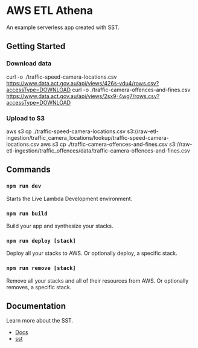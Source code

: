 # AWS ETL Athena

An example serverless app created with SST.

## Getting Started

### Download data

curl -o ./traffic-speed-camera-locations.csv https://www.data.act.gov.au/api/views/426s-vdu4/rows.csv?accessType=DOWNLOAD
curl -o ./traffic-camera-offences-and-fines.csv https://www.data.act.gov.au/api/views/2sx9-4wg7/rows.csv?accessType=DOWNLOAD

### Upload to S3

aws s3 cp ./traffic-speed-camera-locations.csv s3://raw-etl-ingestion/traffic_camera_locations/lookup/traffic-speed-camera-locations.csv
aws s3 cp ./traffic-camera-offences-and-fines.csv s3://raw-etl-ingestion/traffic_offences/data/traffic-camera-offences-and-fines.csv

## Commands

### `npm run dev`

Starts the Live Lambda Development environment.

### `npm run build`

Build your app and synthesize your stacks.

### `npm run deploy [stack]`

Deploy all your stacks to AWS. Or optionally deploy, a specific stack.

### `npm run remove [stack]`

Remove all your stacks and all of their resources from AWS. Or optionally removes, a specific stack.

## Documentation

Learn more about the SST.

- [Docs](https://docs.sst.dev/)
- [sst](https://docs.sst.dev/packages/sst)
